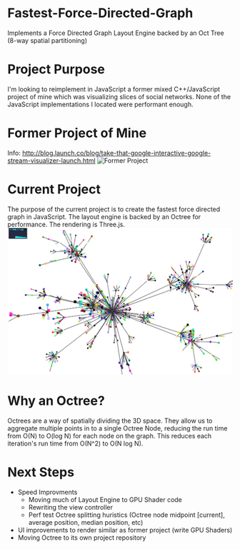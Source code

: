 Fastest-Force-Directed-Graph
============================

Implements a Force Directed Graph Layout Engine backed by an Oct Tree (8-way spatial partitioning)

Project Purpose
============================
I'm looking to reimplement in JavaScript a former mixed C++/JavaScript project of mine which was visualizing slices of social networks. None of the JavaScript implementations I located were performant enough. 

Former Project of Mine
============================
Info: http://blog.launch.co/blog/take-that-google-interactive-google-stream-visualizer-launch.html
![Former Project](https://i.ytimg.com/vi/_B-ij4Hl6Fg/maxresdefault.jpg "Former C++/JavaScript Project of Mine - StreamVisualizer")

Current Project
============================
The purpose of the current project is to create the fastest force directed graph in JavaScript. The layout engine is backed by an Octree for performance. The rendering is Three.js. 
![Screen Shot](https://github.com/justinormont/Fastest-Force-Directed-Graph/blob/master/ScreenShots/300%20Nodes%202014-07-25.png "Force Directed Graph Backed by an Octree")

Why an Octree?
============================
Octrees are a way of spatially dividing the 3D space. They allow us to aggregate multiple points in to a single Octree Node, reducing the run time from O(N) to O(log N) for each node on the graph. This reduces each iteration's run time from O(N^2) to O(N log N). 

Next Steps
============================
* Speed Improvments
  * Moving much of Layout Engine to GPU Shader code
  * Rewriting the view controller
  * Perf test Octree splitting huristics (Octree node midpoint [current], average position, median position, etc)
* UI improvements to render similar as former project (write GPU Shaders)
* Moving Octree to its own project repository
